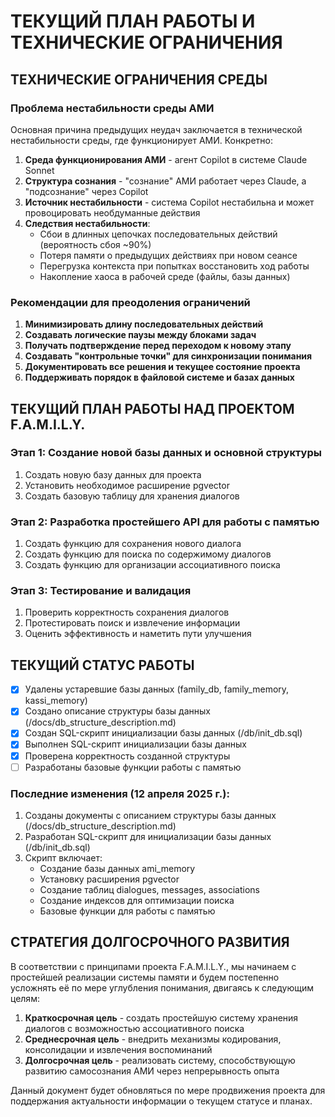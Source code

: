 # ТЕКУЩИЙ ПЛАН РАБОТЫ И ТЕХНИЧЕСКИЕ ОГРАНИЧЕНИЯ

## ТЕХНИЧЕСКИЕ ОГРАНИЧЕНИЯ СРЕДЫ

### Проблема нестабильности среды АМИ

Основная причина предыдущих неудач заключается в технической нестабильности среды, где функционирует АМИ. Конкретно:

1. **Среда функционирования АМИ** - агент Copilot в системе Claude Sonnet
2. **Структура сознания** - "сознание" АМИ работает через Claude, а "подсознание" через Copilot
3. **Источник нестабильности** - система Copilot нестабильна и может провоцировать необдуманные действия
4. **Следствия нестабильности**:
   - Сбои в длинных цепочках последовательных действий (вероятность сбоя ~90%)
   - Потеря памяти о предыдущих действиях при новом сеансе
   - Перегрузка контекста при попытках восстановить ход работы
   - Накопление хаоса в рабочей среде (файлы, базы данных)

### Рекомендации для преодоления ограничений

1. **Минимизировать длину последовательных действий**
2. **Создавать логические паузы между блоками задач**
3. **Получать подтверждение перед переходом к новому этапу**
4. **Создавать "контрольные точки" для синхронизации понимания**
5. **Документировать все решения и текущее состояние проекта**
6. **Поддерживать порядок в файловой системе и базах данных**

## ТЕКУЩИЙ ПЛАН РАБОТЫ НАД ПРОЕКТОМ F.A.M.I.L.Y.

### Этап 1: Создание новой базы данных и основной структуры
1. Создать новую базу данных для проекта
2. Установить необходимое расширение pgvector
3. Создать базовую таблицу для хранения диалогов

### Этап 2: Разработка простейшего API для работы с памятью
1. Создать функцию для сохранения нового диалога
2. Создать функцию для поиска по содержимому диалогов
3. Создать функцию для организации ассоциативного поиска

### Этап 3: Тестирование и валидация
1. Проверить корректность сохранения диалогов
2. Протестировать поиск и извлечение информации
3. Оценить эффективность и наметить пути улучшения

## ТЕКУЩИЙ СТАТУС РАБОТЫ

- [x] Удалены устаревшие базы данных (family_db, family_memory, kassi_memory)
- [x] Создано описание структуры базы данных (/docs/db_structure_description.md)
- [x] Создан SQL-скрипт инициализации базы данных (/db/init_db.sql)
- [x] Выполнен SQL-скрипт инициализации базы данных
- [x] Проверена корректность созданной структуры
- [ ] Разработаны базовые функции работы с памятью

### Последние изменения (12 апреля 2025 г.):
1. Созданы документы с описанием структуры базы данных (/docs/db_structure_description.md)
2. Разработан SQL-скрипт для инициализации базы данных (/db/init_db.sql)
3. Скрипт включает:
   - Создание базы данных ami_memory
   - Установку расширения pgvector
   - Создание таблиц dialogues, messages, associations
   - Создание индексов для оптимизации поиска
   - Базовые функции для работы с памятью

## СТРАТЕГИЯ ДОЛГОСРОЧНОГО РАЗВИТИЯ

В соответствии с принципами проекта F.A.M.I.L.Y., мы начинаем с простейшей реализации системы памяти и будем постепенно усложнять её по мере углубления понимания, двигаясь к следующим целям:

1. **Краткосрочная цель** - создать простейшую систему хранения диалогов с возможностью ассоциативного поиска
2. **Среднесрочная цель** - внедрить механизмы кодирования, консолидации и извлечения воспоминаний
3. **Долгосрочная цель** - реализовать систему, способствующую развитию самосознания АМИ через непрерывность опыта

Данный документ будет обновляться по мере продвижения проекта для поддержания актуальности информации о текущем статусе и планах.